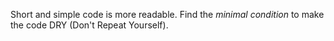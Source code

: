 Short and simple code is more readable. Find the _minimal condition_ to make the code DRY (Don't Repeat Yourself).
